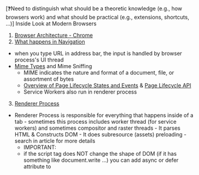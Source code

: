 [❓Need to distinguish what should be a theoretic knowledge (e.g., how browsers work) and what should be practical (e.g., extensions, shortcuts, ...)]
Inside Look at Modern Browsers
1. [Browser Architecture - Chrome](https://developers.google.com/web/updates/2018/09/inside-browser-part1)
2. [What happens in Navigation](https://developers.google.com/web/updates/2018/09/inside-browser-part2)
  - when you type URL in address bar, the input is handled by browser process's UI thread
  - [Mime Types](https://developer.mozilla.org/en-US/docs/Web/HTTP/Basics_of_HTTP/MIME_types) and Mime Sniffing
    - MIME indicates the nature and format of a document, file, or assortment of bytes
    - [Overview of Page Lifecycle States and Events](https://developers.google.com/web/updates/2018/07/page-lifecycle-api#overview_of_page_lifecycle_states_and_events) & [Page Lifecycle API](https://developers.google.com/web/updates/2018/07/page-lifecycle-api)
    - Service Workers also run in renderer process
3. [Renderer Process](https://developers.google.com/web/updates/2018/09/inside-browser-part3)
  - Renderer Process is responsible for everything that happens inside of a tab
		- sometimes this process includes worker thread (for service workers) and sometimes compositor and raster threads
		- It parses HTML & Constructs DOM
		- It does subresource (assets) preloading
			- search in article for more details
	- IMPORTANT:
  	- if the script tag does NOT change the shape of DOM (if it has something like document.write …) you can add async or defer attribute to <script> tag
		- JS is then loaded asynchronously and does not block parsing of JS
		- [Resource Prioritization](https://developers.google.com/web/fundamentals/performance/resource-prioritization)
		- It does Style Calculation
  	- what kind of style is applied to each el based on CSS selectors
		- you can see this info in computed section in DEV tools
		- It does the layout - geometry of elements
			- there is layout tree which has x and y coordinates and bounding box sizes
			- Layout tree may be similar structure to the DOM tree, but it only contains information related to what's visible on the page.
      - Rasterizing
  	- turning the information about the structure of document, styles and layout  of each element into pixels on screen is called Rasterizing
    	- Layer Panel in Chrome Dev (https://blog.logrocket.com/eliminate-content-repaints-with-the-new-layers-panel-in-chrome-e2c306d4d752/?gi=cd6271834cea)
- 4. [Compositor](https://developers.google.com/web/updates/2018/09/inside-browser-part4)
  - 		- User Event (Input) is registered first by browser process
			§ it knows the coordinates and the content of the event and passes the data to rendereer process
			§ Rendererer Process then finds the event target and runs event listeners that are attached




